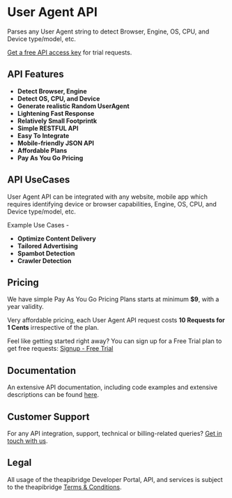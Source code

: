 # User Agent API
Parses any User Agent string to detect Browser, Engine, OS, CPU, and Device type/model, etc.


[Get a free API access key](https://www.theapibridge.com/signup) for trial requests.

## API Features
* **Detect Browser, Engine**
* **Detect OS, CPU, and Device**
* **Generate realistic Random UserAgent**
* **Lightening Fast Response**
* **Relatively Small Footprintk**
* **Simple RESTFUL API**
* **Easy To Integrate**
* **Mobile-friendly JSON API**
* **Affordable Plans**
* **Pay As You Go Pricing**

## API UseCases
User Agent API can be integrated with any website, mobile app which requires identifying device or browser capabilities, Engine, OS, CPU, and Device type/model, etc.

Example Use Cases -
* **Optimize Content Delivery**
* **Tailored Advertising**
* **Spambot Detection**
* **Crawler Detection**

## Pricing
We have simple Pay As You Go Pricing Plans starts at minimum **$9**, with a year validity.

Very affordable pricing, each User Agent API request costs **10 Requests for 1 Cents** irrespective of the plan.

Feel like getting started right away? You can sign up for a Free Trial plan to get free requests: [Signup - Free Trial](https://www.theapibridge.com/signup)

## Documentation
An extensive API documentation, including code examples and extensive descriptions can be found [here](https://docs.theapibridge.com).

## Customer Support
For any API integration, support, technical or billing-related queries? [Get in touch with us](mailto:hello@theapibridge.com).

## Legal
All usage of the theapibridge Developer Portal, API, and services is subject to the theapibridge [Terms & Conditions](https://www.theapibridge.com/legal/terms-of-service).
